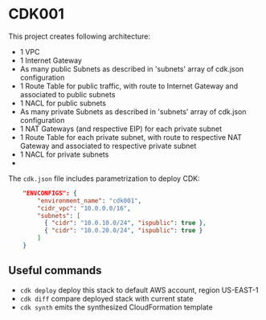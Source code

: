 # CDK001

This project creates following architecture:
* 1 VPC
* 1 Internet Gateway
* As many public Subnets as described in 'subnets' array of cdk.json configuration
* 1 Route Table for public traffic, with route to Internet Gateway and associated to public subnets
* 1 NACL for public subnets
* As many private Subnets as described in 'subnets' array of cdk.json configuration
* 1 NAT Gateways (and respective EIP) for each private subnet
* 1 Route Table for each private subnet, with route to respective NAT Gateway and associated to respective private subnet
* 1 NACL for private subnets
* 
The `cdk.json` file includes parametrization to deploy CDK:
```json
	"ENVCONFIGS": {
  		"environment_name": "cdk001",
  		"cidr_vpc": "10.0.0.0/16",
  		"subnets": [
  		  { "cidr": "10.0.10.0/24", "ispublic": true },
  		  { "cidr": "10.0.20.0/24", "ispublic": true }
  		]
  	}
```

## Useful commands

 * `cdk deploy`      deploy this stack to default AWS account, region US-EAST-1
 * `cdk diff`        compare deployed stack with current state
 * `cdk synth`       emits the synthesized CloudFormation template
